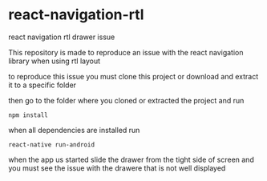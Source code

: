 # react-navigation-rtl
react navigation rtl drawer issue

This repository is made to reproduce an issue with the react navigation library when using rtl layout


to reproduce this issue you must clone this project or download and extract it to a specific folder

then go to the folder where you cloned or extracted the project and run

`npm install`

when all dependencies are installed run

`react-native run-android`

when the app us started slide the drawer from the tight side of screen and you must see the issue with the drawere that is not well displayed

